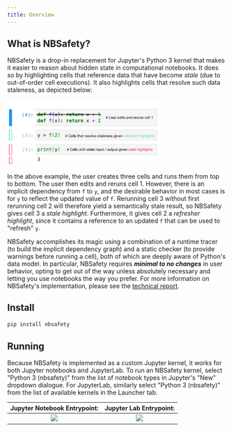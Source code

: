 ```yaml
---
title: Overview
---
```


What is NBSafety?
-----------------
NBSafety is a drop-in replacement for Jupyter's Python 3 kernel that makes it easier to reason about hidden state in computational notebooks. It does so by highlighting cells that reference data that have become *stale* (due to out-of-order cell executions). It also highlights cells that resolve such data staleness, as depicted below:

<img src="/nbsafety-example.svg" width="70%" />

In the above example, the user creates three cells and runs them from top to bottom. The user then edits and reruns cell 1. However, there is an implicit dependency from `f` to `y`, and the desirable behavior in most cases is for `y` to reflect the updated value of `f`. Rerunning cell 3 without first rerunning cell 2 will therefore yield a semantically stale result, so NBSafety gives cell 3 a *stale highlight*. Furthermore, it gives cell 2 a *refresher highlight*, since it contains a reference to an updated `f` that can be used to "refresh" `y`.

NBSafety accomplishes its magic using a combination of a runtime tracer (to build the implicit dependency graph) and a static checker (to provide warnings before running a cell), both of which are deeply aware of Python's data model. In particular, NBSafety requires ***minimal to no changes*** in user behavior, opting to get out of the way unless absolutely necessary and letting you use notebooks the way you prefer. For more information on NBSafety's implementation, please see the [technical report](https://smacke.net/papers/nbsafety.pdf).

Install
-------
```bash
pip install nbsafety
```

Running
-------

Because NBSafety is implemented as a custom Jupyter kernel, it works for both Jupyter notebooks and JupyterLab.  To run an NBSafety kernel, select "Python 3 (nbsafety)" from the list of notebook types in Jupyter's "New" dropdown dialogue.  For JupyterLab, similarly select "Python 3 (nbsafety)" from the list of available kernels in the Launcher tab.

Jupyter Notebook Entrypoint:     |  Jupyter Lab Entrypoint:
:-------------------------------:|:-------------------------:
![](https://raw.githubusercontent.com/nbsafety-project/nbsafety/master/img/nbsafety-notebook.png) | ![](https://raw.githubusercontent.com/nbsafety-project/nbsafety/master/img/nbsafety-lab.png)
